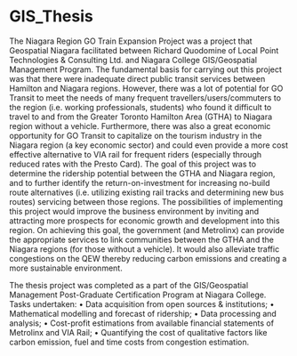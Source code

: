 # GIS_Thesis

The Niagara Region GO Train Expansion Project was a project that Geospatial Niagara facilitated between Richard Quodomine of Local Point Technologies & Consulting Ltd. and Niagara College GIS/Geospatial Management Program.
The fundamental basis for carrying out this project was that there were inadequate direct public transit services between Hamilton and Niagara regions. 
However, there was a lot of potential for GO Transit to meet the needs of many frequent travellers/users/commuters to the region (i.e. working professionals, students) who found it difficult to travel to and from the Greater Toronto Hamilton Area (GTHA) to Niagara region without a vehicle. 
Furthermore, there was also a great economic opportunity for GO Transit to capitalize on the tourism industry in the Niagara region (a key economic sector) and could even provide a more cost effective alternative to VIA rail for frequent riders (especially through reduced rates with the Presto Card).
The goal of this project was to determine the ridership potential between the GTHA and Niagara region, and to further identify the return-on-investment for increasing no-build route alternatives (i.e. utilizing existing rail tracks and determining new bus routes) servicing between those regions. 
The possibilities of implementing this project would improve the business environment by inviting and attracting more prospects for economic growth and development into this region. 
On achieving this goal, the government (and Metrolinx) can provide the appropriate services to link communities between the GTHA and the Niagara regions (for those without a vehicle). 
It would also alleviate traffic congestions on the QEW thereby reducing carbon emissions and creating a more sustainable environment.

The thesis project was completed as a part of the GIS/Geospatial Management Post-Graduate Certification Program at Niagara College.
Tasks undertaken:
• Data acquisition from open sources & institutions;
• Mathematical modelling and forecast of ridership;
• Data processing and analysis;
• Cost-profit estimations from available financial statements of Metrolinx and VIA Rail;
• Quantifying the cost of qualitative factors like carbon emission, fuel and time costs from congestion estimation.

